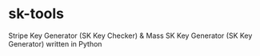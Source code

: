 # sk-tools
 Stripe Key Generator (SK Key Checker) &amp; Mass SK Key Generator (SK Key Generator) written in Python
